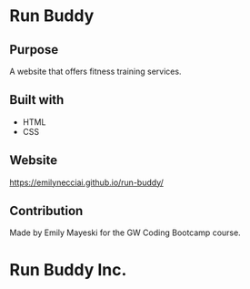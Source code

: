# Run Buddy
## Purpose
A website that offers fitness training services. 

## Built with
* HTML
* CSS

## Website
https://emilynecciai.github.io/run-buddy/

## Contribution
Made by Emily Mayeski for the GW Coding Bootcamp course.

# Run Buddy Inc.